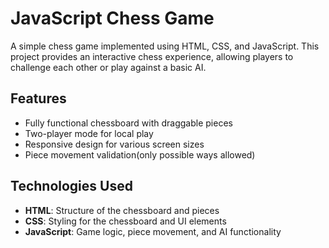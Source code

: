 # JavaScript Chess Game

A simple chess game implemented using HTML, CSS, and JavaScript. This project provides an interactive chess experience, allowing players to challenge each other or play against a basic AI.

## Features

- Fully functional chessboard with draggable pieces
- Two-player mode for local play
- Responsive design for various screen sizes
- Piece movement validation(only possible ways allowed)

## Technologies Used

- **HTML**: Structure of the chessboard and pieces
- **CSS**: Styling for the chessboard and UI elements
- **JavaScript**: Game logic, piece movement, and AI functionality
